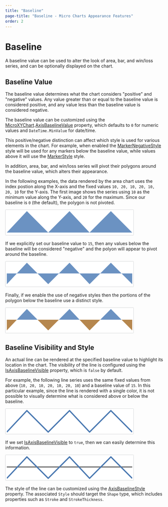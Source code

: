 ```yaml
---
title: "Baseline"
page-title: "Baseline - Micro Charts Appearance Features"
order: 2
---
```

# Baseline

A baseline value can be used to alter the look of area, bar, and win/loss series, and can be optionally displayed on the chart.

## Baseline Value

The baseline value determines what the chart considers "positive" and "negative" values.  Any value greater than or equal to the baseline value is considered positive, and any value less than the baseline value is considered negative.

The baseline value can be customized using the [MicroXYChart](xref:@ActiproUIRoot.Controls.MicroCharts.MicroXYChart).[AxisBaselineValue](xref:@ActiproUIRoot.Controls.MicroCharts.MicroXYChart.AxisBaselineValue) property, which defaults to `0` for numeric values and `DateTime.MinValue` for date/time.

This positive/negative distinction can affect which style is used for various elements in the chart.  For example, when enabled the [MarkerNegativeStyle](xref:@ActiproUIRoot.Controls.MicroCharts.Primitives.MicroXYSeriesBase.MarkerNegativeStyle) style will be used for any markers below the baseline value, while values above it will use the [MarkerStyle](xref:@ActiproUIRoot.Controls.MicroCharts.Primitives.MicroXYSeriesBase.MarkerStyle) style.

In addition, area, bar, and win/loss series will pivot their polygons around the baseline value, which alters their appearance.

In the following examples, the data rendered by the area chart uses the index postion along the X-axis and the fixed values `10, 20, 10, 20, 10, 20, 10` for the Y-axis.  The first image shows the series using `10` as the minimum value along the Y-axis, and `20` for the maximum.  Since our baseline is `0` (the default), the polygon is not pivoted.

![Screenshot](../images/micro-area-series-style1.png)

If we explicitly set our baseline value to `15`, then any values below the baseline will be considered "negative" and the polyon will appear to pivot around the baseline.

![Screenshot](../images/micro-area-series-style2.png)

Finally, if we enable the use of negative styles then the portions of the polygon below the baseline use a distinct style.

![Screenshot](../images/micro-area-series-style3.png)

## Baseline Visibility and Style

An actual line can be rendered at the specified baseline value to highlight its location in the chart.  The visibility of the line is configured using the [IsAxisBaselineVisible](xref:@ActiproUIRoot.Controls.MicroCharts.MicroXYChart.IsAxisBaselineVisible) property, which is `false` by default.

For example, the following line series uses the same fixed values from above (`10, 20, 10, 20, 10, 20, 10`) and a baseline value of `15`.  In this particular example, since the line is rendered with a single color, it is not possible to visually determine what is considered above or below the baseline.

![Screenshot](../images/baseline1.png)

If we set [IsAxisBaselineVisible](xref:@ActiproUIRoot.Controls.MicroCharts.MicroXYChart.IsAxisBaselineVisible) to `true`, then we can easily determine this information.

![Screenshot](../images/baseline2.png)

The style of the line can be customized using the [AxisBaselineStyle](xref:@ActiproUIRoot.Controls.MicroCharts.MicroXYChart.AxisBaselineStyle) property.  The associated `Style` should target the `Shape` type, which includes properties such as `Stroke` and `StrokeThickness`.
